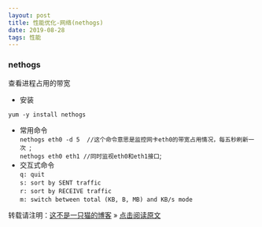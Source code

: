 ```yaml
---
layout: post
title: 性能优化-网络(nethogs)
date: 2019-08-28
tags: 性能  
---
```


### nethogs
查看进程占用的带宽<br/>
- 安装<br/>
```
yum -y install nethogs
```
- 常用命令<br/>
`nethogs eth0 -d 5  //这个命令意思是监控网卡eth0的带宽占用情况，每五秒刷新一次 `;<br/>
`nethogs eth0 eth1 //同时监视eth0和eth1接口`;<br/>
- 交互式命令<br/>
`q: quit`<br/>
`s: sort by SENT traffic`<br/>
`r: sort by RECEIVE traffic`<br/>
`m: switch between total (KB, B, MB) and KB/s mode`<br/>


转载请注明：[这不是一只猫的博客](http://1024.notacat.cn) » [点击阅读原文](http://1024.notacat.cn/2019/08/%e6%80%a7%e8%83%bd%e4%bc%98%e5%8c%96-nethogs%2f/)


